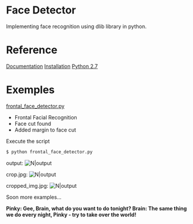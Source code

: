 # Face Detector
Implementing face recognition using dlib library in python.

# Reference
[Documentation](http://dlib.net/python/index.html)
[Installation](https://www.pyimagesearch.com/2017/03/27/how-to-install-dlib/)
[Python 2.7](https://docs.python.org/2/index.html)

# Exemples
[frontal_face_detector.py](https://github.com/dssiqueira/face_detector/blob/master/frontal_face_detector.py)
  - Frontal Facial Recognition
  - Face cut found
  - Added margin to face cut

Execute the script
```sh
$ python frontal_face_detector.py
```
output:
![N|output](https://image.ibb.co/kXOgAR/Screenshot_from_2017_12_22_08_31_38.png)

crop.jpg:
![N|output](https://image.ibb.co/ifobc6/crop.jpg)

cropped_img.jpg:
![N|output](https://preview.ibb.co/iw0px6/cropped_img.jpg)


Soon more examples...

**Pinky: Gee, Brain, what do you want to do tonight?
Brain: The same thing we do every night, Pinky - try to take over the world!**

